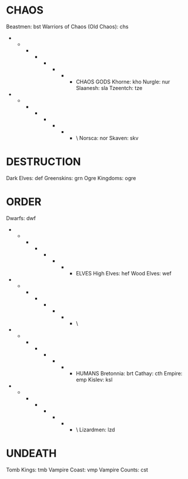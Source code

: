 # CHAOS
Beastmen: bst
Warriors of Chaos (Old Chaos): chs
- - - - - - - - CHAOS GODS
Khorne: kho
Nurgle: nur
Slaanesh: sla
Tzeentch: tze
- - - - - - - - \\
Norsca: nor
Skaven: skv

# DESTRUCTION
Dark Elves: def
Greenskins: grn
Ogre Kingdoms: ogre

# ORDER
Dwarfs: dwf
- - - - - - - - ELVES
High Elves: hef
Wood Elves: wef
- - - - - - - - \\
- - - - - - - - HUMANS
Bretonnia: brt
Cathay: cth
Empire: emp
Kislev: ksl
- - - - - - - - \\
Lizardmen: lzd

# UNDEATH
Tomb Kings: tmb
Vampire Coast: vmp
Vampire Counts: cst